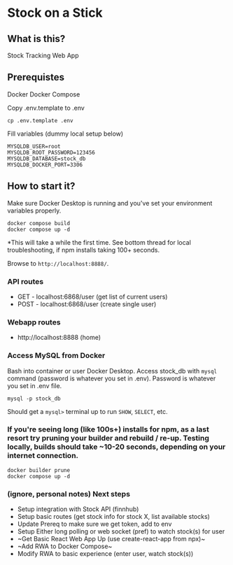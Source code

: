 # Stock on a Stick

## What is this?

Stock Tracking Web App

## Prerequistes 

Docker
Docker Compose

Copy .env.template to .env
```
cp .env.template .env
```

Fill variables (dummy local setup below)
```
MYSQLDB_USER=root
MYSQLDB_ROOT_PASSWORD=123456
MYSQLDB_DATABASE=stock_db
MYSQLDB_DOCKER_PORT=3306
```

## How to start it? 

Make sure Docker Desktop is running and you've set your environment variables properly.

```
docker compose build
docker compose up -d
```
*This will take a while the first time. See bottom thread for local troubleshooting, if npm installs taking 100+ seconds.

Browse to `http://localhost:8888/`.

### API routes
- GET - localhost:6868/user (get list of current users)
- POST - localhost:6868/user (create single user)

### Webapp routes
- http://localhost:8888 (home)

### Access MySQL from Docker
Bash into container or user Docker Desktop. Access stock_db with `mysql` command (password is whatever you set in .env). Password is whatever you set in .env file.

```
mysql -p stock_db
```

Should get a `mysql>` terminal up to run `SHOW`, `SELECT`, etc.


### If you're seeing long (like 100s+) installs for npm, as a last resort try pruning your builder and rebuild / re-up. Testing locally, builds should take ~10-20 seconds, depending on your internet connection. 
```
docker builder prune
docker compose up -d
```

### (ignore, personal notes) Next steps
- Setup integration with Stock API (finnhub)
- Setup basic routes (get stock info for stock X, list available stocks)
- Update Prereq to make sure we get token, add to env
- Setup Either long polling or web socket (pref) to watch stock(s) for user
- ~Get Basic React Web App Up (use create-react-app from npx)~
- ~Add RWA to Docker Compose~
- Modify RWA to basic experience (enter user, watch stock(s))